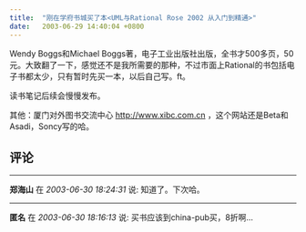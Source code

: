 ```yaml
---
title:  "刚在学府书城买了本<UML与Rational Rose 2002 从入门到精通>"
date:   2003-06-29 14:40:04 +0800
---
```


Wendy Boggs和Michael Boggs著，电子工业出版社出版，全书才500多页，50元。大致翻了一下，感觉还不是我所需要的那种，不过市面上Rational的书包括电子书都太少，只有暂时先买一本，以后自己写。ft。  

读书笔记后续会慢慢发布。  

其他：厦门对外图书交流中心 http://www.xibc.com.cn ，这个网站还是Beta和Asadi，Soncy写的哈。  


## 评论

*****
**郑海山** 在 *2003-06-30 18:24:31* 说: 知道了。下次哈。

*****
**匿名** 在 *2003-06-30 18:16:13* 说: 买书应该到china-pub买，8折啊...

